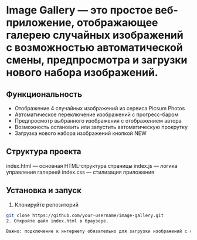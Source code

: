 # Image Gallery — это простое веб-приложение, отображающее галерею случайных изображений с возможностью автоматической смены, предпросмотра и загрузки нового набора изображений.
 ## Функциональность
- Отображение 4 случайных изображений из сервиса Picsum Photos
- Автоматическое переключение изображений с прогресс-баром
- Предпросмотр выбранного изображения с отображением автора
- Возможность остановить или запустить автоматическую прокрутку
- Загрузка нового набора изображений кнопкой NEW

## Структура проекта
index.html — основная HTML-структура страницы
index.js — логика управления галереей
index.css — стилизация приложения

## Установка и запуск
1. Клонируйте репозиторий
```bash
git clone https://github.com/your-username/image-gallery.git
2. Откройте файл index.html в браузере.

Важно: подключение к интернету обязательно для загрузки изображений с сервиса Picsum (необходим VPN).


